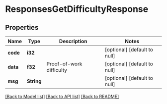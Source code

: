 # ResponsesGetDifficultyResponse

## Properties
Name | Type | Description | Notes
------------ | ------------- | ------------- | -------------
**code** | **i32** |  | [optional] [default to null]
**data** | **f32** | Proof-of-work difficulty | [optional] [default to null]
**msg** | **String** |  | [optional] [default to null]

[[Back to Model list]](../README.md#documentation-for-models) [[Back to API list]](../README.md#documentation-for-api-endpoints) [[Back to README]](../README.md)


